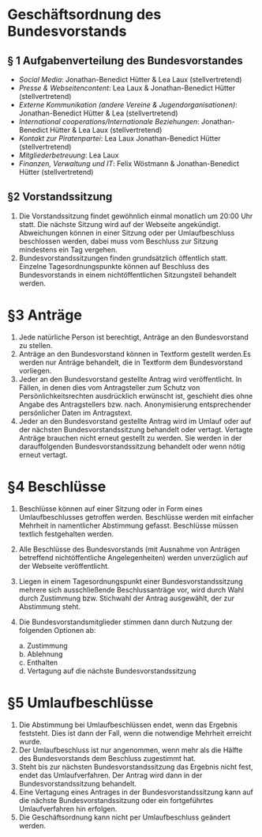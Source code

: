 # Geschäftsordnung des Bundesvorstands

## § 1 Aufgabenverteilung des Bundesvorstandes

* _Social Media_: Jonathan-Benedict Hütter & Lea Laux (stellvertretend)
* _Presse & Webseitencontent_: Lea Laux & Jonathan-Benedict Hütter (stellvertretend)
* _Externe Kommunikation (andere Vereine & Jugendorganisationen)_: Jonathan-Benedict Hütter & Lea (stellvertretend)
* _International cooperations/Internationale Beziehungen_: Jonathan-Benedict Hütter & Lea Laux (stellvertretend)
* _Kontakt zur Piratenpartei_: Lea Laux Jonathan-Benedict Hütter (stellvertretend)
* _Mitgliederbetreuung_: Lea Laux
* _Finanzen, Verwaltung und IT_: Felix Wöstmann & Jonathan-Benedict Hütter (stellvertretend)

## §2 Vorstandssitzung

1. Die Vorstandssitzung findet gewöhnlich einmal monatlich um 20:00 Uhr statt. Die nächste Sitzung wird auf der Webseite angekündigt. Abweichungen können in einer Sitzung oder per Umlaufbeschluss beschlossen werden, dabei muss vom Beschluss zur Sitzung mindestens ein Tag vergehen.
1. Bundesvorstandssitzungen finden grundsätzlich öffentlich statt. Einzelne Tagesordnungspunkte können auf Beschluss des Bundesvorstands in einem nichtöffentlichen Sitzungsteil behandelt werden.

# §3 Anträge

1. Jede natürliche Person ist berechtigt, Anträge an den Bundesvorstand zu stellen.
1. Anträge an den Bundesvorstand können in Textform gestellt werden.Es werden nur Anträge behandelt, die in Textform dem Bundesvorstand vorliegen.
1. Jeder an den Bundesvorstand gestellte Antrag wird veröffentlicht. In Fällen, in denen dies vom Antragsteller zum Schutz von Persönlichkeitsrechten ausdrücklich erwünscht ist, geschieht dies ohne Angabe des Antragstellers bzw. nach. Anonymisierung entsprechender persönlicher Daten im Antragstext.
1. Jeder an den Bundesvorstand gestellte Antrag wird im Umlauf oder auf der nächsten Bundesvorstandssitzung behandelt oder vertagt. Vertagte Anträge brauchen nicht erneut gestellt zu werden. Sie werden in der darauffolgenden Bundesvorstandssitzung behandelt oder wenn nötig erneut vertagt.

# §4 Beschlüsse

1. Beschlüsse können auf einer Sitzung oder in Form eines Umlaufbeschlusses getroffen werden. Beschlüsse werden mit einfacher Mehrheit in namentlicher Abstimmung gefasst. Beschlüsse müssen textlich festgehalten werden.
1. Alle Beschlüsse des Bundesvorstands (mit Ausnahme von Anträgen betreffend nichtöffentliche Angelegenheiten) werden unverzüglich auf der Webseite veröffentlicht.
1. Liegen in einem Tagesordnungspunkt einer Bundesvorstandssitzung mehrere sich ausschließende Beschlussanträge vor, wird durch Wahl durch Zustimmung bzw. Stichwahl der Antrag ausgewählt, der zur Abstimmung steht.
1. Die Bundesvorstandsmitglieder stimmen dann durch Nutzung der folgenden Optionen ab:
   
   a. Zustimmung  
   b. Ablehnung  
   c. Enthalten  
   d. Vertagung auf die nächste Bundesvorstandssitzung

# §5 Umlaufbeschlüsse

1. Die Abstimmung bei Umlaufbeschlüssen endet, wenn das Ergebnis feststeht. Dies ist dann der Fall, wenn die notwendige Mehrheit erreicht wurde.
1. Der Umlaufbeschluss ist nur angenommen, wenn mehr als die Hälfte des Bundesvorstands dem Beschluss zugestimmt hat.
1. Steht bis zur nächsten Bundesvorstandssitzung das Ergebnis nicht fest, endet das Umlaufverfahren. Der Antrag wird dann in der Bundesvorstandssitzung behandelt.
1. Eine Vertagung eines Antrages in der Bundesvorstandssitzung kann auf die nächste Bundesvorstandssitzung oder ein fortgeführtes Umlaufverfahren hin erfolgen.
1. Die Geschäftsordnung kann nicht per Umlaufbeschluss geändert werden.
